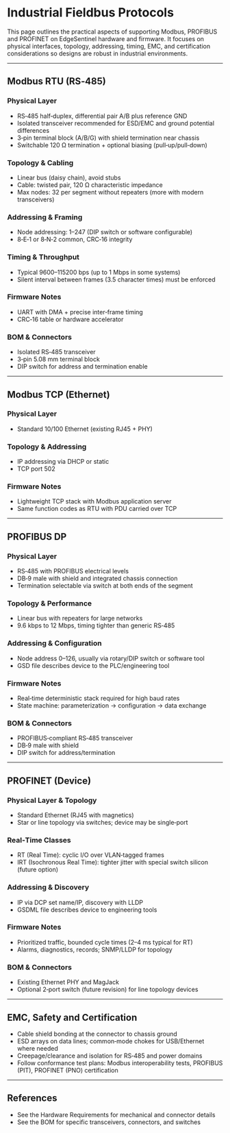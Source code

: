 <!-- markdownlint-configure-file { "MD024": { "siblings_only": true } } -->

# Industrial Fieldbus Protocols

This page outlines the practical aspects of supporting Modbus, PROFIBUS and PROFINET on EdgeSentinel hardware and firmware. It focuses on physical interfaces, topology, addressing, timing, EMC, and certification considerations so designs are robust in industrial environments.

---

## Modbus RTU (RS‑485)

### Physical Layer

- RS‑485 half‑duplex, differential pair A/B plus reference GND
- Isolated transceiver recommended for ESD/EMC and ground potential differences
- 3‑pin terminal block (A/B/G) with shield termination near chassis
- Switchable 120 Ω termination + optional biasing (pull‑up/pull‑down)

### Topology & Cabling

- Linear bus (daisy chain), avoid stubs
- Cable: twisted pair, 120 Ω characteristic impedance
- Max nodes: 32 per segment without repeaters (more with modern transceivers)

### Addressing & Framing

- Node addressing: 1–247 (DIP switch or software configurable)
- 8‑E‑1 or 8‑N‑2 common, CRC‑16 integrity

### Timing & Throughput

- Typical 9600–115200 bps (up to 1 Mbps in some systems)
- Silent interval between frames (3.5 character times) must be enforced

### Firmware Notes

- UART with DMA + precise inter‑frame timing
- CRC‑16 table or hardware accelerator

### BOM & Connectors

- Isolated RS‑485 transceiver
- 3‑pin 5.08 mm terminal block
- DIP switch for address and termination enable

---

## Modbus TCP (Ethernet)

### Physical Layer

- Standard 10/100 Ethernet (existing RJ45 + PHY)

### Topology & Addressing

- IP addressing via DHCP or static
- TCP port 502

### Firmware Notes

- Lightweight TCP stack with Modbus application server
- Same function codes as RTU with PDU carried over TCP

---

## PROFIBUS DP

### Physical Layer

- RS‑485 with PROFIBUS electrical levels
- DB‑9 male with shield and integrated chassis connection
- Termination selectable via switch at both ends of the segment

### Topology & Performance

- Linear bus with repeaters for large networks
- 9.6 kbps to 12 Mbps, timing tighter than generic RS‑485

### Addressing & Configuration

- Node address 0–126, usually via rotary/DIP switch or software tool
- GSD file describes device to the PLC/engineering tool

### Firmware Notes

- Real‑time deterministic stack required for high baud rates
- State machine: parameterization → configuration → data exchange

### BOM & Connectors

- PROFIBUS‑compliant RS‑485 transceiver
- DB‑9 male with shield
- DIP switch for address/termination

---

## PROFINET (Device)

### Physical Layer & Topology

- Standard Ethernet (RJ45 with magnetics)
- Star or line topology via switches; device may be single‑port

### Real‑Time Classes

- RT (Real Time): cyclic I/O over VLAN‑tagged frames
- IRT (Isochronous Real Time): tighter jitter with special switch silicon (future option)

### Addressing & Discovery

- IP via DCP set name/IP, discovery with LLDP
- GSDML file describes device to engineering tools

### Firmware Notes

- Prioritized traffic, bounded cycle times (2–4 ms typical for RT)
- Alarms, diagnostics, records; SNMP/LLDP for topology

### BOM & Connectors

- Existing Ethernet PHY and MagJack
- Optional 2‑port switch (future revision) for line topology devices

---

## EMC, Safety and Certification

- Cable shield bonding at the connector to chassis ground
- ESD arrays on data lines; common‑mode chokes for USB/Ethernet where needed
- Creepage/clearance and isolation for RS‑485 and power domains
- Follow conformance test plans: Modbus interoperability tests, PROFIBUS (PIT), PROFINET (PNO) certification

---

## References

- See the Hardware Requirements for mechanical and connector details
- See the BOM for specific transceivers, connectors, and switches
